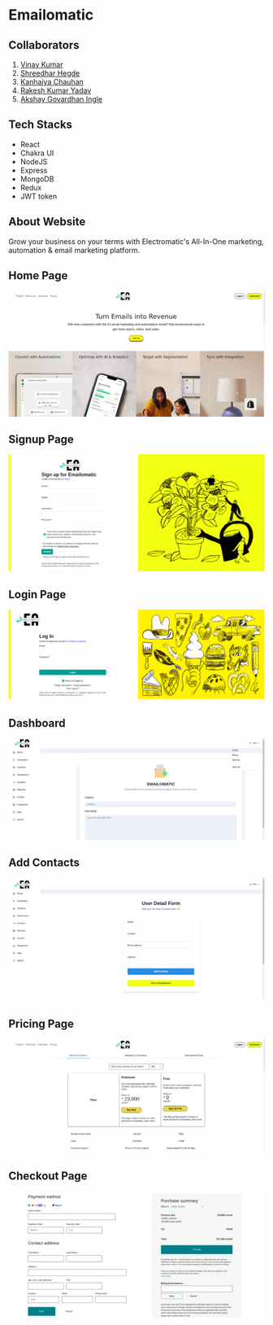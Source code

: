 # Emailomatic

## Collaborators

1. [Vinay Kumar](https://github.com/VinayKumar1801)
2. [Shreedhar Hegde](https://github.com/shreedharhegde99)
3. [Kanhaiya Chauhan](https://github.com/KanhaiyaChauhan037)
4. [Rakesh Kumar Yadav](https://github.com/rakeshrakeshyadav)
5. [Akshay Govardhan Ingle](https://github.com/akkiingle)

## Tech Stacks

- React
- Chakra UI
- NodeJS
- Express
- MongoDB
- Redux
- JWT token

## About Website

Grow your business on your terms with Electromatic's All-In-One marketing, automation & email marketing platform.

## Home Page

![Homepage](assets/home.png)

## Signup Page

![Signup page](assets/signup.png)

## Login Page

![Login page](assets/login.png)

## Dashboard

![Dashboard](assets/dashboard.png)

## Add Contacts

![Add Contacts](assets/contact.png)

## Pricing Page

![Pricing](assets/pricing.png)

## Checkout Page

![Checkout](assets/checkout.png)
